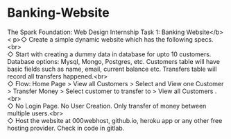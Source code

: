 # Banking-Website
The Spark Foundation:
Web Design Internship
Task 1: Banking Website&lt;/b>        &lt;
p>◇ Create a simple dynamic website which has the following specs.&lt;br>          
◇ Start with creating a dummy data in database for upto 10 customers.              Database options: Mysql, Mongo, Postgres, etc. Customers table will              have basic fields such as name, email, current balance etc. Transfers              table will record all transfers happened.&lt;br>          
◇ Flow: Home Page > View all Customers > Select and View one Customer >             Transfer Money > Select customer to transfer to > View all Customers .&lt;br>          
◇ No Login Page. No User Creation. Only transfer of money between             multiple users.&lt;br>          
◇ Host the website at 000webhost, github.io, heroku app or any other free            hosting provider. Check in code in gitlab.
